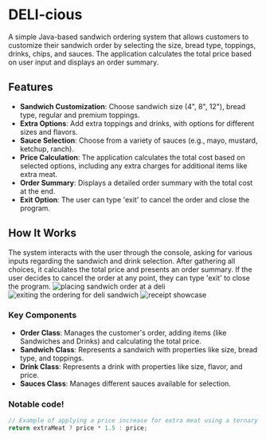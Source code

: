 # DELI-cious

A simple Java-based sandwich ordering system that allows customers to customize their sandwich order by selecting the size, bread type, toppings, drinks, chips, and sauces. The application calculates the total price based on user input and displays an order summary.

## Features

- **Sandwich Customization**: Choose sandwich size (4", 8", 12"), bread type, regular and premium toppings.
- **Extra Options**: Add extra toppings and drinks, with options for different sizes and flavors.
- **Sauce Selection**: Choose from a variety of sauces (e.g., mayo, mustard, ketchup, ranch).
- **Price Calculation**: The application calculates the total cost based on selected options, including any extra charges for additional items like extra meat.
- **Order Summary**: Displays a detailed order summary with the total cost at the end.
- **Exit Option**: The user can type 'exit' to cancel the order and close the program.

## How It Works

The system interacts with the user through the console, asking for various inputs regarding the sandwich and drink selection. After gathering all choices, it calculates the total price and presents an order summary. If the user decides to cancel the order at any point, they can type 'exit' to close the program.
![placing sandwich order at a deli](https://github.com/user-attachments/assets/db665181-8774-4063-8b11-1d5190994846)
![exiting the ordering for deli sandwich](https://github.com/user-attachments/assets/1120f40c-8c94-487e-a5de-300c40c37319)
![receipt showcase](https://github.com/user-attachments/assets/fe6a2894-b2ac-48b5-8142-94c1e8d01ef6)

### Key Components

- **Order Class**: Manages the customer's order, adding items (like Sandwiches and Drinks) and calculating the total price.
- **Sandwich Class**: Represents a sandwich with properties like size, bread type, and toppings.
- **Drink Class**: Represents a drink with properties like size, flavor, and price.
- **Sauces Class**: Manages different sauces available for selection.

### Notable code!

```java
// Example of applying a price increase for extra meat using a ternary operator
return extraMeat ? price * 1.5 : price;
